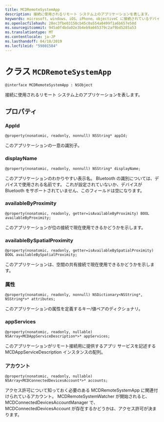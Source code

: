 ```yaml
---
title: MCDRemoteSystemApp
description: 接続に使用されるリモート システム上のアプリケーションを表します。
keywords: microsoft、windows、iOS、iPhone、objectiveC に接続されているデバイス、プロジェクトのローマ
ms.openlocfilehash: 28ec3fbe03150cb45c0a554a0499f1a6b657e50d
ms.sourcegitcommit: 945a0f4bda02e3b4eb9a665379c2af9bd5285a53
ms.translationtype: MT
ms.contentlocale: ja-JP
ms.lasthandoff: 04/18/2019
ms.locfileid: "59801584"
---
```

# <a name="class-mcdremotesystemapp"></a>クラス `MCDRemoteSystemApp` 

```
@interface MCDRemoteSystemApp : NSObject
```  

接続に使用されるリモート システム上のアプリケーションを表します。

## <a name="properties"></a>プロパティ

### <a name="appid"></a>AppId
`@property(nonatomic, readonly, nonnull) NSString* appId;`

このアプリケーションの一意の識別子。

### <a name="displayname"></a>displayName
`@property(nonatomic, readonly, nonnull) NSString* displayName;`

このアプリケーションのわかりやすい表示名。 Bluetooth の識別については、デバイスで使用される名前です。 これが設定されていないか、デバイスが Bluetooth をサポートされていません、このフィールドは空になります。

### <a name="availablebyproximity"></a>availableByProximity
`@property(nonatomic, readonly, getter=isAvailableByProximity) BOOL availableByProximity;`

このアプリケーションが位の接続で現在使用できるかどうかを示します。

### <a name="availablebyspatialproximity"></a>availableBySpatialProximity
`@property(nonatomic, readonly, getter=isAvailableBySpatialProximity) BOOL availableBySpatialProximity;`

このアプリケーションは、空間の共有接続で現在使用できるかどうかを示します。

### <a name="attributes"></a>属性
`@property(nonatomic, readonly, nonnull) NSDictionary<NSString*, NSString*>* attributes;`

このアプリケーションの属性を定義するキー/値ペアのディクショナリ。

### <a name="appservices"></a>appServices
`@property(nonatomic, readonly, nullable) NSArray<MCDAppServiceDescription*>* appServices;`

このアプリケーションがリモート接続用に提供するアプリ サービスを記述する MCDAppServiceDescription インスタンスの配列。

### <a name="accounts"></a>アカウント
`@property(nonatomic, readonly, nullable) NSArray<MCDConnectedDevicesAccount*>* accounts;`

アクセス許可について知っておく必要のある MCDRemoteSystemApp に関連付けられているアカウント。 MCDRemoteSystemWatcher が開始されると、MCDConnectedDevicesAccountManager で、MCDConnectedDevicesAccount が存在するかどうかは、アクセス許可が決まります。